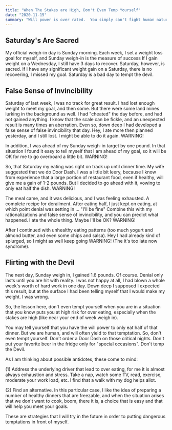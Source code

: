 ```yaml
---
title: "When The Stakes are High, Don't Even Temp Yourself"
date: "2020-11-15"
summary: "Will power is over rated.  You simply can't fight human nature for a sustained periods of time.  It is folly to put a strong temptation in front of yourself and think your raw will power will prevail, often it won't."
---
```


## Saturday's Are Sacred

My official weigh-in day is Sunday morning.  Each week, I set a weight loss goal for myself, and Sunday weigh-in is the measure of success  If I gain weight on a Wednesday, I still have 3 days to recover.  Saturday, however, is sacred.  If I have any significant weight gain on a Saturday, there is no recovering, I missed my goal. Saturday is a bad day to tempt the devil.

## False Sense of Invincibility

Saturday of last week, I was no track for great result.  I had lost enough weight to meet my goal, and then some.  But there were some land mines lurking in the background as well.  I had "cheated" the day before, and had not gained anything.  I know that the scale can be fickle, and an unexpected result is many times an aberration.  Even so, down deep I had developed a false sense of false invincibility that day.  Hey, I ate more then planned yesterday, and I still lost. I might be able to do it again.  WARNING!

In addition, I was ahead of my Sunday weigh-in target by one pound.  In that situation I found it easy to tell myself that I am ahead of my goal, so it will be OK for me to go overboard a little bit. WARNING!

So, that Saturday my eating was right on track up until dinner time.  My wife suggested that we do Door Dash.  I was a little bit leery, because I know from experience that a large portion of restaurant food, even if healthy, will give me a gain of 1-2 pounds.  But I decided to go ahead with it, vowing to only eat half the dish. WARNING!

The meal came, and it was delicious, and I was feeling exhausted.  A complete recipe for derailment.  After eating half, I just kept on eating, at which point denial was setting in ... "I'll be fine"  Combine this with my rationalizations and false sense of invincibility, and you can predict what happened. I ate the whole thing.  Maybe I'll be OK?  WARNING!

After I continued with unhealthy eating patterns (too much yogurt and almond butter, and even some chips and salsa).  Hey I had already kind of splurged, so I might as well keep going WARNING! (The it's too late now syndrome).

## Flirting with the Devil

The next day, Sunday weigh in, I gained 1.6 pounds. Of course.  Denial only lasts until you are hit with reality.  I was not happy at all, I had blown a whole week's worth of hard work in one day.  Down deep I supposed I expected this result, but at the surface I had been telling myself that I would make my weight.  I was wrong.

So, the lesson here, don't even tempt yourself when you are in a situation that you know puts you at high risk for over eating, especially when the stakes are high (like near your end of week weigh in).

You may tell yourself that you have the will power to only eat half of that dinner. But we are human, and will often yield to that temptation.  So, don't even tempt yourself.  Don't order a Door Dash on those critical nights.  Don't put your favorite beer in the fridge only for "special occasions". Don't temp the Devil.

As I am thinking about possible antidotes, these come to mind:

(1) Address the underlying driver that lead to over eating, for me it is almost always exhaustion and stress.  Take a nap, watch some TV, read, exercise, moderate your work load, etc.  I find that a walk with my dog helps allot.

(2) Find an alternative.  In this particular case, I like the idea of preparing a number of healthy dinners that are freezable, and when the situation arises that we don't want to cook, boom, there it is, a choice that is easy and that will help you meet your goals.

These are strategies that I will try in the future in order to putting dangerous temptations in front of myself.
